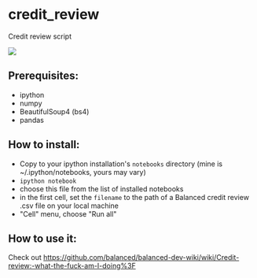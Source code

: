 credit_review
=============

Credit review script

![](https://i.imgur.com/WFmCulH.png)

Prerequisites:
--------------
- ipython
- numpy
- BeautifulSoup4 (bs4)
- pandas

How to install:
---------------
- Copy to your ipython installation's `notebooks` directory (mine is ~/.ipython/notebooks, yours may vary)
- `ipython notebook`
- choose this file from the list of installed notebooks
- in the first cell, set the `filename` to the path of a Balanced credit review .csv file on your local machine
- "Cell" menu, choose "Run all"

How to use it:
--------------
Check out https://github.com/balanced/balanced-dev-wiki/wiki/Credit-review:-what-the-fuck-am-I-doing%3F
